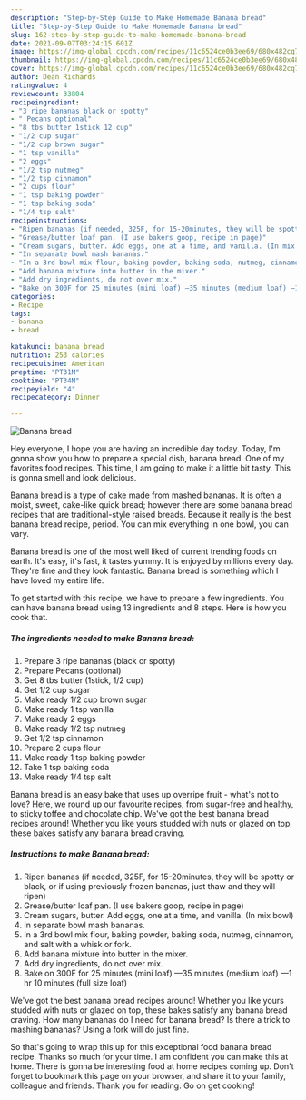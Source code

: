 ```yaml
---
description: "Step-by-Step Guide to Make Homemade Banana bread"
title: "Step-by-Step Guide to Make Homemade Banana bread"
slug: 162-step-by-step-guide-to-make-homemade-banana-bread
date: 2021-09-07T03:24:15.601Z
image: https://img-global.cpcdn.com/recipes/11c6524ce0b3ee69/680x482cq70/banana-bread-recipe-main-photo.jpg
thumbnail: https://img-global.cpcdn.com/recipes/11c6524ce0b3ee69/680x482cq70/banana-bread-recipe-main-photo.jpg
cover: https://img-global.cpcdn.com/recipes/11c6524ce0b3ee69/680x482cq70/banana-bread-recipe-main-photo.jpg
author: Dean Richards
ratingvalue: 4
reviewcount: 33804
recipeingredient:
- "3 ripe bananas black or spotty"
- " Pecans optional"
- "8 tbs butter 1stick 12 cup"
- "1/2 cup sugar"
- "1/2 cup brown sugar"
- "1 tsp vanilla"
- "2 eggs"
- "1/2 tsp nutmeg"
- "1/2 tsp cinnamon"
- "2 cups flour"
- "1 tsp baking powder"
- "1 tsp baking soda"
- "1/4 tsp salt"
recipeinstructions:
- "Ripen bananas (if needed, 325F, for 15-20minutes, they will be spotty or black, or if using previously frozen bananas, just thaw and they will ripen)"
- "Grease/butter loaf pan. (I use bakers goop, recipe in page)"
- "Cream sugars, butter. Add eggs, one at a time, and vanilla. (In mix bowl)"
- "In separate bowl mash bananas."
- "In a 3rd bowl mix flour, baking powder, baking soda, nutmeg, cinnamon, and salt with a whisk or fork."
- "Add banana mixture into butter in the mixer."
- "Add dry ingredients, do not over mix."
- "Bake on 300F for 25 minutes (mini loaf) —35 minutes (medium loaf) —1 hr 10 minutes (full size loaf)"
categories:
- Recipe
tags:
- banana
- bread

katakunci: banana bread 
nutrition: 253 calories
recipecuisine: American
preptime: "PT31M"
cooktime: "PT34M"
recipeyield: "4"
recipecategory: Dinner

---
```



![Banana bread](https://img-global.cpcdn.com/recipes/11c6524ce0b3ee69/680x482cq70/banana-bread-recipe-main-photo.jpg)

Hey everyone, I hope you are having an incredible day today. Today, I'm gonna show you how to prepare a special dish, banana bread. One of my favorites food recipes. This time, I am going to make it a little bit tasty. This is gonna smell and look delicious.

Banana bread is a type of cake made from mashed bananas. It is often a moist, sweet, cake-like quick bread; however there are some banana bread recipes that are traditional-style raised breads. Because it really is the best banana bread recipe, period. You can mix everything in one bowl, you can vary.

Banana bread is one of the most well liked of current trending foods on earth. It's easy, it's fast, it tastes yummy. It is enjoyed by millions every day. They're fine and they look fantastic. Banana bread is something which I have loved my entire life.


To get started with this recipe, we have to prepare a few ingredients. You can have banana bread using 13 ingredients and 8 steps. Here is how you cook that.

<!--inarticleads1-->

##### The ingredients needed to make Banana bread:

1. Prepare 3 ripe bananas (black or spotty)
1. Prepare  Pecans (optional)
1. Get 8 tbs butter (1stick, 1/2 cup)
1. Get 1/2 cup sugar
1. Make ready 1/2 cup brown sugar
1. Make ready 1 tsp vanilla
1. Make ready 2 eggs
1. Make ready 1/2 tsp nutmeg
1. Get 1/2 tsp cinnamon
1. Prepare 2 cups flour
1. Make ready 1 tsp baking powder
1. Take 1 tsp baking soda
1. Make ready 1/4 tsp salt


Banana bread is an easy bake that uses up overripe fruit - what&#39;s not to love? Here, we round up our favourite recipes, from sugar-free and healthy, to sticky toffee and chocolate chip. We&#39;ve got the best banana bread recipes around! Whether you like yours studded with nuts or glazed on top, these bakes satisfy any banana bread craving. 

<!--inarticleads2-->

##### Instructions to make Banana bread:

1. Ripen bananas (if needed, 325F, for 15-20minutes, they will be spotty or black, or if using previously frozen bananas, just thaw and they will ripen)
1. Grease/butter loaf pan. (I use bakers goop, recipe in page)
1. Cream sugars, butter. Add eggs, one at a time, and vanilla. (In mix bowl)
1. In separate bowl mash bananas.
1. In a 3rd bowl mix flour, baking powder, baking soda, nutmeg, cinnamon, and salt with a whisk or fork.
1. Add banana mixture into butter in the mixer.
1. Add dry ingredients, do not over mix.
1. Bake on 300F for 25 minutes (mini loaf) —35 minutes (medium loaf) —1 hr 10 minutes (full size loaf)


We&#39;ve got the best banana bread recipes around! Whether you like yours studded with nuts or glazed on top, these bakes satisfy any banana bread craving. How many bananas do I need for banana bread? Is there a trick to mashing bananas? Using a fork will do just fine. 

So that's going to wrap this up for this exceptional food banana bread recipe. Thanks so much for your time. I am confident you can make this at home. There is gonna be interesting food at home recipes coming up. Don't forget to bookmark this page on your browser, and share it to your family, colleague and friends. Thank you for reading. Go on get cooking!
